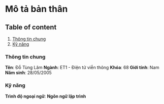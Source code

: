 # Mô tả bản thân
## Table of content
1. [Thông tin chung](#thông-tin-chung)
2. [Kỹ năng](#kỹ-năng)
### Thông tin chung
**Tên**: Đỗ Tùng Lâm
**Ngành**: ET1 - Điện tử viễn thông
**Khóa**: 68
**Giới tính**: Nam
**Năm sinh**: 28/05/2005

### Kỹ năng
**Trình độ ngoại ngữ**: 
**Ngôn ngữ lập trình** 



